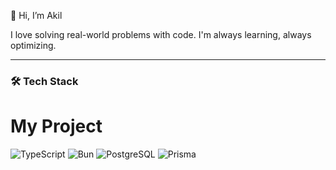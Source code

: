 👋 Hi, I’m Akil

I love solving real-world problems with code. I'm always learning, always optimizing.

---

### 🛠️ Tech Stack  
# My Project

![TypeScript](https://img.shields.io/badge/TypeScript-3178C6?style=for-the-badge&logo=typescript&logoColor=white)
![Bun](https://img.shields.io/badge/Bun-000000?style=for-the-badge&logo=bun&logoColor=white)
![PostgreSQL](https://img.shields.io/badge/PostgreSQL-4169E1?style=for-the-badge&logo=postgresql&logoColor=white)
![Prisma](https://img.shields.io/badge/Prisma-2D3748?style=for-the-badge&logo=prisma&logoColor=white)














